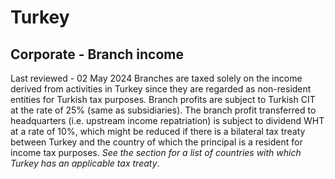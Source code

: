 # Turkey
## Corporate - Branch income
Last reviewed - 02 May 2024
Branches are taxed solely on the income derived from activities in Turkey since they are regarded as non-resident entities for Turkish tax purposes. Branch profits are subject to Turkish CIT at the rate of 25% (same as subsidiaries). 
The branch profit transferred to headquarters (i.e. upstream income repatriation) is subject to dividend WHT at a rate of 10%, which might be reduced if there is a bilateral tax treaty between Turkey and the country of which the principal is a resident for income tax purposes. _See the section for a list of countries with which Turkey has an applicable tax treaty_.
